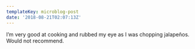 ```yaml
---
templateKey: microblog-post
date: '2018-08-21T02:07:13Z'
---
```


I’m very good at cooking and rubbed my eye as I was chopping jalapeños. Would not recommend.

